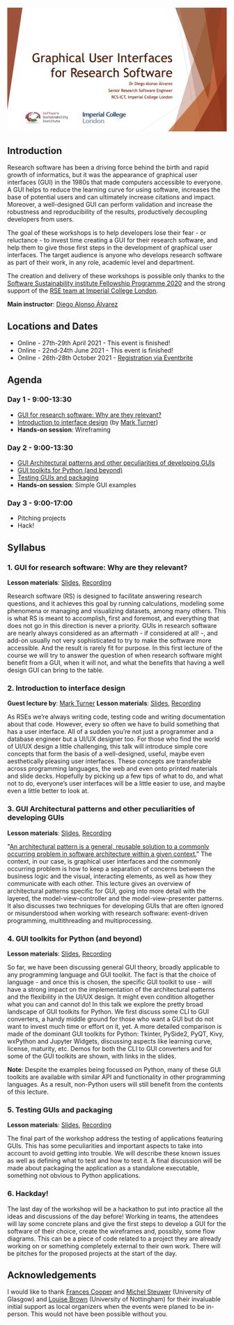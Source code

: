 ![header](header.png)

## Introduction

Research software has been a driving force behind the birth and rapid growth of informatics, but it was the appearance of graphical user interfaces (GUI) in the 1980s that made computers accessible to everyone. A GUI helps to reduce the learning curve for using software, increases the base of potential users and can ultimately increase citations and impact. Moreover, a well-designed GUI can perform validation and increase the robustness and reproducibility of the results, productively decoupling developers from users.

The goal of these workshops is to help developers lose their fear - or reluctance - to invest time creating a GUI for their research software, and help them to give those first steps in the development of graphical user interfaces. The target audience is anyone who develops research software as part of their work, in any role, academic level and department.

The creation and delivery of these workshops is possible only thanks to the [Software Sustainability institute Fellowship Programme 2020](https://www.software.ac.uk/programmes-and-events/fellowship-programme) and the strong support of the [RSE team at Imperial College London](http://www.imperial.ac.uk/admin-services/ict/self-service/research-support/rcs/research-software-engineering/).

**Main instructor**: [Diego Alonso Álvarez](INSTRUCTORS.md#diego-alonso-alvarez)

## Locations and Dates

- Online - 27th-29th April 2021 - This event is finished!
- Online - 22nd-24th June 2021 - This event is finished!
- Online - 26th-28th October 2021 - [Registration via Eventbrite](https://guis4rs_october21.eventbrite.co.uk)

## Agenda

### Day 1 - 9:00-13:30
- [GUI for research software: Why are they relevant?](https://doi.org/10.5281/zenodo.4722578)
- [Introduction to interface design](https://github.com/markdturner/markdturner/raw/main/presentations/UI%20Design.pdf) (by [Mark Turner](INSTRUCTORS.md#mark-turner))
- **Hands-on session**: Wireframing

### Day 2 - 9:00-13:30
- [GUI Architectural patterns and other peculiarities of developing GUIs](https://doi.org/10.5281/zenodo.4724518)
- [GUI toolkits for Python (and beyond)](https://doi.org/10.5281/zenodo.4724592)
- [Testing GUIs and packaging](https://doi.org/10.5281/zenodo.4724961)
- **Hands-on session**: Simple GUI examples

### Day 3 - 9:00-17:00
- Pitching projects
- Hack!

## Syllabus

### 1. GUI for research software: Why are they relevant?

**Lesson materials**: [Slides](https://doi.org/10.5281/zenodo.4722578), [Recording](https://youtu.be/yaJA7oOwsdo)

Research software (RS) is designed to facilitate answering research questions, and it achieves this goal by running calculations, modeling some phenomena or managing and visualizing datasets, among many others. This is what RS is meant to accomplish, first and foremost, and everything that does not go in this direction is never a priority. GUIs in research software are nearly always considered as an aftermath - if considered at all! -, and add-on usually not very sophisticated to try to make the software more accessible. And the result is rarely fit for purpose. In this first lecture of the course we will try to answer the question of when research software might benefit from a GUI, when it will not, and what the benefits that having a well design GUI can bring to the table.

### 2. Introduction to interface design 

**Guest lecture by**: [Mark Turner](INSTRUCTORS.md#mark-turner)
**Lesson materials**: [Slides](https://github.com/markdturner/markdturner/raw/main/presentations/UI%20Design.pdf), [Recording](https://youtu.be/sRBR6vnKYiU)

As RSEs we’re always writing code, testing code and writing documentation about that code. However, every so often we have to build something that has a user interface. All of a sudden you’re not just a programmer and a database engineer but a UI/UX designer too. For those who find the world of UI/UX design a little challenging, this talk will introduce simple core concepts that form the basis of a well-designed, useful, maybe even aesthetically pleasing user interfaces. These concepts are transferable across programming languages, the web and even onto printed materials and slide decks. Hopefully by picking up a few tips of what to do, and what not to do, everyone’s user interfaces will be a little easier to use, and maybe even a little better to look at.

### 3. GUI Architectural patterns and other peculiarities of developing GUIs

**Lesson materials**: [Slides](https://doi.org/10.5281/zenodo.4724518), [Recording](https://youtu.be/0MTvWgYxAaI)

"[An architectural pattern is a general, reusable solution to a commonly occurring problem in software architecture within a given context.](https://en.wikipedia.org/wiki/Architectural_pattern)" The context, in our case, is graphical user interfaces and the commonly occurring problem is how to keep a separation of concerns between the business logic and the visual, interacting elements, as well as how they communicate with each other. This lecture gives an overview of architectural patterns specific for GUI, going into more detail with the layered, the model-view-controller and the model-view-presenter patterns. It also discusses two techniques for developing GUIs that are often ignored or misunderstood when working with research software: event-driven programming, multithreading and multiprocessing.

### 4. GUI toolkits for Python (and beyond)

**Lesson materials**: [Slides](https://doi.org/10.5281/zenodo.4724592), [Recording](https://youtu.be/xXf7gy-ZE0I)

So far, we have been discussing general GUI theory, broadly applicable to any programming language and GUI toolkit. The fact is that the choice of language - and once this is chosen, the specific GUI toolkit to use - will have a strong impact on the implementation of the architectural patterns and the flexibility in the UI/UX design. It might even condition altogether what you can and cannot do! In this talk we explore the pretty broad landscape of GUI toolkits for Python. We first discuss some CLI to GUI converters, a handy middle ground for those who want a GUI but do not want to invest much time or effort on it, yet. A more detailed comparison is made of the dominant GUI toolkits for Python: Tkinter, PySide2, PyQT, Kivy, wxPython and Jupyter Widgets, discussing aspects like learning curve, license, maturity, etc. Demos for both the CLI to GUI converters and for some of the GUI toolkits are shown, with links in the slides. 

**Note**: Despite the examples being focussed on Python, many of these GUI toolkits are available with similar API and functionality in other programming languages. As a result, non-Python users will still benefit from the contents of this lecture.

### 5. Testing GUIs and packaging

**Lesson materials**: [Slides](https://doi.org/10.5281/zenodo.4724961), [Recording](https://youtu.be/6cu7cMHG8uc)

The final part of the workshop address the testing of applications featuring GUIs. This has some peculiarities and important aspects to take into account to avoid getting into trouble. We will describe these known issues as well as defining what to test and how to test it. A final discussion will be made about packaging the application as a standalone executable, something not obvious to Python applications.

### 6. Hackday!

The last day of the workshop will be a hackathon to put into practice all the ideas and discussions of the day before! Working in teams, the attendees will lay some concrete plans and give the first steps to develop a GUI for the software of their choice, create the wireframes and, possibly, some flow diagrams. This can be a piece of code related to a project they are already working on or something completely external to their own work. There will be pitches for the proposed projects at the start of the day.

## Acknowledgements

I would like to thank [Frances Cooper](https://www.francescooper.net/) and [Michel Steuwer](https://michel.steuwer.info/) (University of Glasgow) and [Louise Brown](https://www.nottingham.ac.uk/engineering/people/louise.brown) (University of Nottingham) for their invaluable initial support as local organizers when the events were planed to be in-person. This would not have been possible without you.

